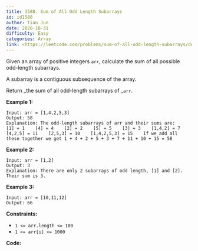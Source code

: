 ```yaml
---
title: 1588. Sum of All Odd Length Subarrays
id: id1588
author: Tian Jun
date: 2020-10-31
difficulty: Easy
categories: Array
link: <https://leetcode.com/problems/sum-of-all-odd-length-subarrays/description/>
---
```


Given an array of positive integers `arr`, calculate the sum of all possible
odd-length subarrays.

A subarray is a contiguous subsequence of the array.

Return  _the sum of all odd-length subarrays of  _`arr`.



**Example 1:**
            
	Input: arr = [1,4,2,5,3]    
	Output: 58    
	Explanation: The odd-length subarrays of arr and their sums are:    [1] = 1    [4] = 4    [2] = 2    [5] = 5    [3] = 3    [1,4,2] = 7    [4,2,5] = 11    [2,5,3] = 10    [1,4,2,5,3] = 15    If we add all these together we get 1 + 4 + 2 + 5 + 3 + 7 + 11 + 10 + 15 = 58

**Example 2:**
            
	Input: arr = [1,2]    
	Output: 3    
	Explanation: There are only 2 subarrays of odd length, [1] and [2]. Their sum is 3.

**Example 3:**
            
	Input: arr = [10,11,12]    
	Output: 66    



**Constraints:**

  * `1 <= arr.length <= 100`
  * `1 <= arr[i] <= 1000`


**Code:**
